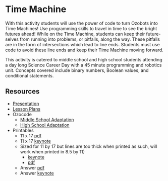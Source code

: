 
# Time Machine

With this activity students will use the power of code to turn Ozobots into Time Machines! Use programming skills to travel in time to see the bright futures ahead! While on the Time Machine, students can keep their future-selves from running into problems, or pitfalls, along the way. These pitfalls are in the form of intersections which lead to line ends. Students must use code to avoid these line ends and keep their Time Machine moving forward. 

This activity is catered to middle school and high school students attending a day long Science Career Day with a 45 minute programming and robotics unit. Concepts covered include binary numbers, Boolean values, and conditional statements.

## Resources
- [Presentation](TimeMachine_presentation.pptx)
- [Lesson Plans](TimeMachine_lesson_plans.pdf)
- Ozocode
  - [Middle School Adaptation](TimeMachine.ozocode)
  - [High School Adaptation](TimeMachine_Blanks.ozocode)
- Printables
  - 11 x 17 [pdf](TimeMachine_11by17.pdf)
  - 11 x 17 [keynote](TimeMachine_11by17.key)
  - Sized for 11 by 17 but lines are too thick when printed as such, will work when printed in 8.5 by 11)
    - [keynote](TimeMachine.key)
    - [pdf](TimeMachine.pdf)
  - Answer [pdf](TimeMachine_Answer.pdf)
  - Answer [keynote](TimeMachine_Answer.key)

